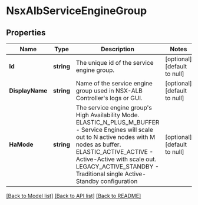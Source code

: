 # NsxAlbServiceEngineGroup

## Properties
Name | Type | Description | Notes
------------ | ------------- | ------------- | -------------
**Id** | **string** | The unique id of the service engine group. | [optional] [default to null]
**DisplayName** | **string** | Name of the service engine group used in NSX-ALB Controller&#39;s logs or GUI. | [optional] [default to null]
**HaMode** | **string** | The service engine group&#39;s High Availability Mode. ELASTIC_N_PLUS_M_BUFFER - Service Engines will scale out to N active nodes with M nodes as buffer. ELASTIC_ACTIVE_ACTIVE - Active-Active with scale out. LEGACY_ACTIVE_STANDBY - Traditional single Active-Standby configuration  | [optional] [default to null]

[[Back to Model list]](../README.md#documentation-for-models) [[Back to API list]](../README.md#documentation-for-api-endpoints) [[Back to README]](../README.md)


